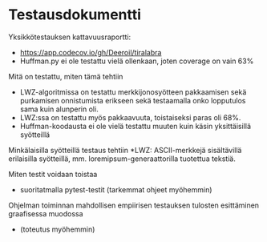 # Testausdokumentti

Yksikkötestauksen kattavuusraportti:
* https://app.codecov.io/gh/Deeroil/tiralabra
* Huffman.py ei ole testattu vielä ollenkaan, joten coverage on vain 63%

Mitä on testattu, miten tämä tehtiin
* LWZ-algoritmissa on testattu merkkijonosyötteen pakkaamisen sekä purkamisen onnistumista erikseen sekä testaamalla onko lopputulos sama kuin alunperin oli.
* LWZ:ssa on testattu myös pakkaavuuta, toistaiseksi paras oli 68%.
* Huffman-koodausta ei ole vielä testattu muuten kuin käsin yksittäisillä syötteillä

Minkälaisilla syötteillä testaus tehtiin
*LWZ: ASCII-merkkejä sisältävillä erilaisilla syötteillä, mm. loremipsum-generaattorilla tuotettua tekstiä.

Miten testit voidaan toistaa
* suoritatmalla pytest-testit (tarkemmat ohjeet myöhemmin)

Ohjelman toiminnan mahdollisen empiirisen testauksen tulosten esittäminen graafisessa muodossa
* (toteutus myöhemmin)